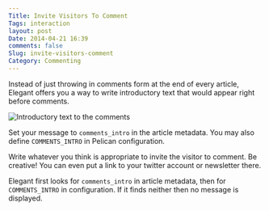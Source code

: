 ```yaml
---
Title: Invite Visitors To Comment
Tags: interaction
layout: post
Date: 2014-04-21 16:39
comments: false
Slug: invite-visitors-comment
Category: Commenting
---
```


Instead of just throwing in comments form at the end of every article, Elegant
offers you a way to write introductory text that would appear right before comments.

![Introductory text to the comments]({static}/images/elegant-theme_comments-introduction.png)

Set your message to `comments_intro` in the article metadata. You may also
define `COMMENTS_INTRO` in Pelican configuration.

Write whatever you think is appropriate to invite the visitor to comment. Be
creative! You can even put a link to your twitter account or newsletter there.

Elegant first looks for `comments_intro` in article metadata, then for
`COMMENTS_INTRO` in configuration. If it finds neither then no message is
displayed.
